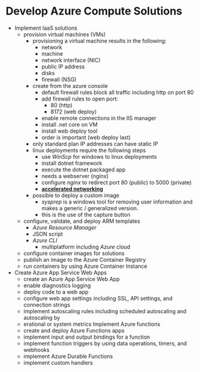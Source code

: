 # Develop Azure Compute Solutions

* Implement IaaS solutions
  * provision virtual machines (VMs)
    * provisioning a virtual machine results in the following:
      * network
      * machine
      * network interface (NIC)
      * public IP address
      * disks
      * firewall (NSG)
    * create from the azure console
      * default firewall rules block all traffic including http on port 80
      * add firewall rules to open port:
        * 80 (http)
        * 8172 (web deploy)
      * enable remote connections in the IIS manager
      * install .net core on VM
      * install web deploy tool
      * order is important (web deploy last)
    * only standard plan IP addresses can have static IP 
    * linux deployments require the following steps
      * use _WinScp_ for windows to linux deployments
      * install dotnet framework
      * execute the dotnet packaged app
      * needs a webserver (nginx)
      * configure _nginx_ to redirect port 80 (public) to 5000 (private)
      * [**accelerated networking**](https://docs.microsoft.com/en-us/azure/virtual-network/create-vm-accelerated-networking-powershell)
    * possible to deploy a custom image
      * _sysprep_ is a windows tool for removing user information and makes a generic / generalized version.
      * this is the use of the capture button
  * configure, validate, and deploy ARM templates
    * _Azure Resource Manager_
    * JSON script
    * _Azure CLI_ 
      * multiplatform including _Azure_ cloud
  * configure container images for solutions
  * publish an image to the Azure Container Registry
  * run containers by using Azure Container Instance
* Create Azure App Service Web Apps
  * create an Azure App Service Web App
  * enable diagnostics logging
  * deploy code to a web app
  * configure web app settings including SSL, API settings, and connection strings
  * implement autoscaling rules including scheduled autoscaling and autoscaling by 
  * erational or system metrics
Implement Azure functions
  * create and deploy Azure Functions apps
  * implement input and output bindings for a function
  * implement function triggers by using data operations, timers, and webhooks
  * implement Azure Durable Functions
  * implement custom handlers
